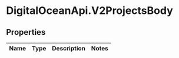 # DigitalOceanApi.V2ProjectsBody

## Properties
Name | Type | Description | Notes
------------ | ------------- | ------------- | -------------
